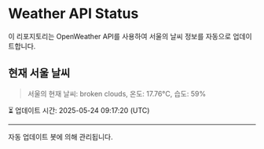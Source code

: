 
# Weather API Status

이 리포지토리는 OpenWeather API를 사용하여 서울의 날씨 정보를 자동으로 업데이트합니다.

## 현재 서울 날씨
> 서울의 현재 날씨: broken clouds, 온도: 17.76°C, 습도: 59%

⏳ 업데이트 시간: 2025-05-24 09:17:20 (UTC)

---
자동 업데이트 봇에 의해 관리됩니다.
